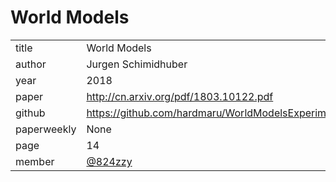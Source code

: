 # World Models

|  |  |
| :--- | :--- |
| title | World Models |
| author | Jurgen Schimidhuber |
| year | 2018 |
| paper |   http://cn.arxiv.org/pdf/1803.10122.pdf |
| github |  https://github.com/hardmaru/WorldModelsExperiments/tree/master/carracing |
| paperweekly | None |
| page | 14 |
| member | [@824zzy](https://github.com/824zzy) |
